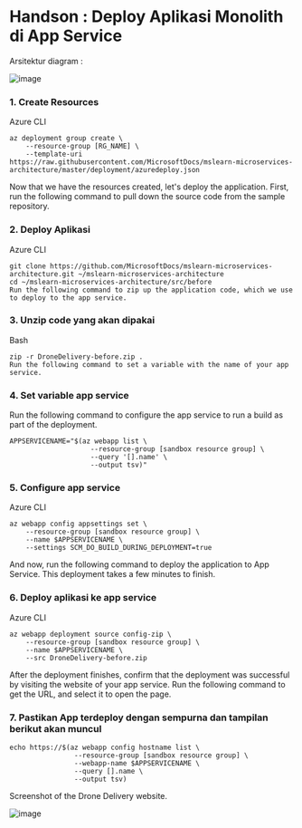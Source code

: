 
# Handson : Deploy Aplikasi Monolith di App Service
Arsitektur diagram : 

![image](https://user-images.githubusercontent.com/23251706/146795722-6a7bf249-f742-4820-ba26-061a1b20b637.png)

### 1. Create Resources
Azure CLI
```console
az deployment group create \
    --resource-group [RG_NAME] \
    --template-uri https://raw.githubusercontent.com/MicrosoftDocs/mslearn-microservices-architecture/master/deployment/azuredeploy.json
```
Now that we have the resources created, let's deploy the application. First, run the following command to pull down the source code from the sample repository.

### 2. Deploy Aplikasi
Azure CLI
```console
git clone https://github.com/MicrosoftDocs/mslearn-microservices-architecture.git ~/mslearn-microservices-architecture
cd ~/mslearn-microservices-architecture/src/before
Run the following command to zip up the application code, which we use to deploy to the app service.
```
### 3. Unzip code yang akan dipakai
Bash
```console
zip -r DroneDelivery-before.zip .
Run the following command to set a variable with the name of your app service.
```

### 4. Set variable app service
Run the following command to configure the app service to run a build as part of the deployment.

```console
APPSERVICENAME="$(az webapp list \
                    --resource-group [sandbox resource group] \
                    --query '[].name' \
                    --output tsv)"

```

### 5. Configure app service
Azure CLI
```console
az webapp config appsettings set \
    --resource-group [sandbox resource group] \
    --name $APPSERVICENAME \
    --settings SCM_DO_BUILD_DURING_DEPLOYMENT=true
```
And now, run the following command to deploy the application to App Service. This deployment takes a few minutes to finish.

### 6. Deploy aplikasi ke app service
Azure CLI

```console
az webapp deployment source config-zip \
    --resource-group [sandbox resource group] \
    --name $APPSERVICENAME \
    --src DroneDelivery-before.zip
```
After the deployment finishes, confirm that the deployment was successful by visiting the website of your app service. Run the following command to get the URL, and select it to open the page.

### 7. Pastikan App terdeploy dengan sempurna dan tampilan berikut akan muncul
```console
echo https://$(az webapp config hostname list \
                --resource-group [sandbox resource group] \
                --webapp-name $APPSERVICENAME \
                --query [].name \
                --output tsv)
```
Screenshot of the Drone Delivery website.

![image](https://user-images.githubusercontent.com/23251706/146795592-814d2be1-0d1f-4439-9bb4-9a5a6c507bb7.png)

